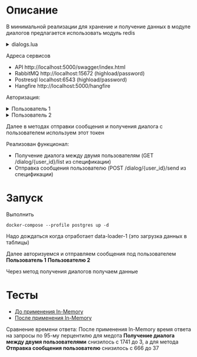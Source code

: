 # Описание

В минимальной реализации для хранение и получение данных в модуле диалогов предлагается использовать модуль redis

<details>
<summary>dialogs.lua</summary>
<code>#!lua name=dialogs
local function get_dialogs(keys,args)
    return redis.call('zscan','dialogs',0,'match',args[1])[2]
end
local function set_dialogs(keys,args)
    redis.call('zadd','dialogs',args[1],args[2])
end
redis.register_function('get_dialogs', get_dialogs)
redis.register_function('set_dialogs', set_dialogs)
}'</code>
</details>

Адреса сервисов
  
- API http://localhost:5000/swagger/index.html
- RabbitMQ http://localhost:15672  (highload/password)
- Postresql localhost:6543  (highload/password)
- Hangfire http://localhost:5000/hangfire

Авторизация:
<details>
<summary>Пользователь 1</summary>
<code>curl -X 'POST' \
  'http://localhost:5000/login' \
  -H 'accept: text/plain' \
  -H 'Content-Type: application/json-patch+json' \
  -d '{
  "id": "00001c75-ea07-4a8b-b9a7-fa4814a5f4e3",
  "password": "string"
}'</code>
</details>

<details>
<summary>Пользователь 2</summary>
<code>curl -X 'POST' \
  'http://localhost:5000/login' \
  -H 'accept: text/plain' \
  -H 'Content-Type: application/json-patch+json' \
  -d '{
  "id": "00001fa9-9063-4c4c-ac67-df5e409ba626",
  "password": "string"
}'</code>
</details>

Далее в методах отправки сообщения и получения диалога с пользователем используем этот токен

Реализован функционал:

- Получение диалога между двумя пользователям (GET /dialog/{user_id}/list из спецификации)
- Отправка сообщения пользователю (POST /dialog/{user_id}/send из спецификации)

# Запуск
Выполнить

<code>docker-compose --profile postgres up -d</code>

Надо дождаться когда отработает data-loader-1 (это загрузка данных в таблицы)

Далее авторизуемся и отправляем сообщения под пользователем <strong>Пользователь 1</strong> <strong>Пользователю 2</strong>

Через метод получения диалогов получаем данные

# Тесты

- [До применения In-Memory](https://kostaspro.github.io/otus-highload/homeworks/16/before/report/index.html)
- [После применения In-Memory](https://kostaspro.github.io/otus-highload/homeworks/16/after/report/index.html)

Сравнение времени ответа:
После применения In-Memory время ответа на запросы по 95-му перцентилю для медота <strong>Получение диалога между двумя пользователями</strong> снизилось с 1741 до 3, а для метода <strong>Отправка сообщения пользователю</strong> снизилось с 666 до 37

